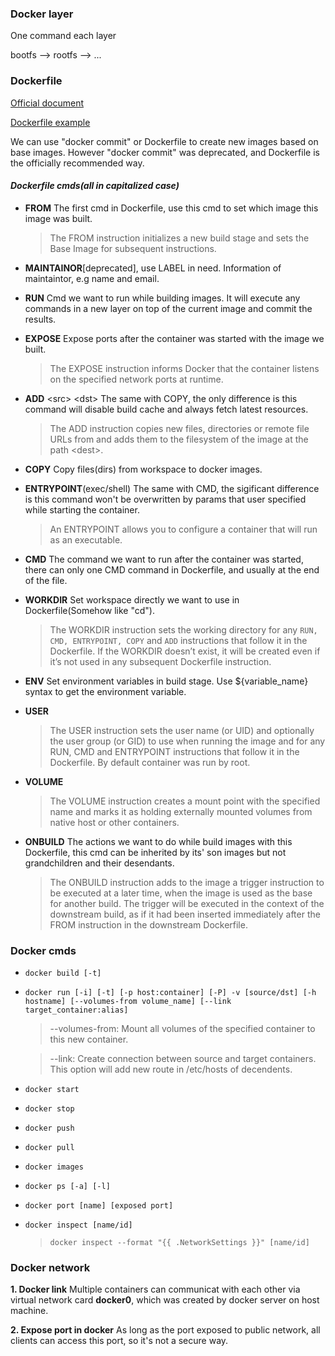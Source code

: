 ### Docker layer
One command each layer

bootfs --> rootfs --> ...

### Dockerfile
[Official document](https://docs.docker.com/engine/reference/builder/)

[Dockerfile example](https://docs.docker.com/engine/reference/builder/#dockerfile-examples)

We can use "docker commit" or Dockerfile to create new images based on base images. However "docker commit" was deprecated, and Dockerfile is the officially recommended way.
#### _Dockerfile cmds(all in capitalized case)_
* **FROM** The first cmd in Dockerfile, use this cmd to set which image this image was built. 
  > The FROM instruction initializes a new build stage and sets the Base Image for subsequent instructions.

* **MAINTAINOR**[deprecated], use LABEL in need. Information of maintaintor, e.g name and email.
* **RUN** Cmd we want to run while building images. It will execute any commands in a new layer on top of the current image and commit the results.
* **EXPOSE** Expose ports after the container was started with the image we built. 
  > The EXPOSE instruction informs Docker that the container listens on the specified network ports at runtime.

* **ADD** \<src\> \<dst\> The same with COPY, the only difference is this command will disable build cache and always fetch latest resources. 
  > The ADD instruction copies new files, directories or remote file URLs from <src> and adds them to the filesystem of the image at the path \<dest\>.
  
* **COPY** Copy files(dirs) from workspace to docker images. 
* **ENTRYPOINT**(exec/shell) The same with CMD, the sigificant difference is this command won't be overwritten by params that user specified while starting the container. 
  > An ENTRYPOINT allows you to configure a container that will run as an executable.

* **CMD** The command we want to run after the container was started, there can only one CMD command in Dockerfile, and usually at the end of the file.

* **WORKDIR** Set workspace directly we want to use in Dockerfile(Somehow like "cd"). 
  > The WORKDIR instruction sets the working directory for any `RUN, CMD, ENTRYPOINT, COPY` and `ADD` instructions that follow it in the Dockerfile. If the WORKDIR doesn’t exist, it will be created even if it’s not used in any subsequent Dockerfile instruction.
* **ENV** Set environment variables in build stage. Use ${variable_name} syntax to get the environment variable.
* **USER** 
  > The USER instruction sets the user name (or UID) and optionally the user group (or GID) to use when running the image and for any RUN, CMD and ENTRYPOINT instructions that follow it in the Dockerfile. By default container was run by root.

* **VOLUME** 
  > The VOLUME instruction creates a mount point with the specified name and marks it as holding externally mounted volumes from native host or other containers.

* **ONBUILD** The actions we want to do while build images with this Dockerfile, this cmd can be inherited by its' son images but not grandchildren and their desendants. 
  > The ONBUILD instruction adds to the image a trigger instruction to be executed at a later time, when the image is used as the base for another build. The trigger will be executed in the context of the downstream build, as if it had been inserted immediately after the FROM instruction in the downstream Dockerfile.


### Docker cmds
* `docker build [-t]`
* `docker run [-i] [-t] [-p host:container] [-P] -v [source/dst] [-h hostname] [--volumes-from volume_name] [--link target_container:alias]`
   > --volumes-from: Mount all volumes of the specified container to this new container.
   
   > --link: Create connection between source and target containers. This option will add new route in /etc/hosts of decendents.

* `docker start`
* `docker stop`
* `docker push`
* `docker pull`
* `docker images`
* `docker ps [-a] [-l]`
* `docker port [name] [exposed port]`
* `docker inspect [name/id]`
   >  `docker inspect --format "{{ .NetworkSettings }}" [name/id]`

### Docker network
**1. Docker link**
Multiple containers can communicat with each other via virtual network card **docker0**, which was created by docker server on host machine.

**2. Expose port in docker**
As long as the port exposed to public network, all clients can access this port, so it's not a secure way.

